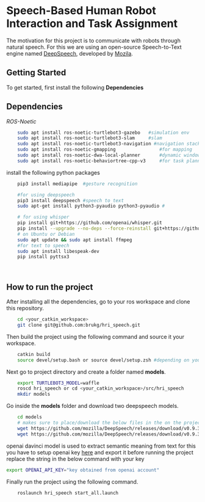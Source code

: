 # Speech-Based Human Robot Interaction and Task Assignment

The motivation for this project is to communicate with robots through natural speech. For this we are using an open-source Speech-to-Text engine named [DeepSpeech](https://github.com/mozilla/DeepSpeech), developed by [Mozila](https://github.com/mozilla).

## Getting Started

To get started, first install the following **Dependencies**

## Dependencies

_ROS-Noetic_

```bash
    sudo apt install ros-noetic-turtlebot3-gazebo   #simulation env
    sudo apt install ros-noetic-turtlebot3-slam     #slam
    sudo apt install ros-noetic-turtlebot3-navigation #navigation stack
    sudo apt install ros-noetic-gmapping                #for mapping
    sudo apt install ros-noetic-dwa-local-planner       #dynamic windowing approach controller
    sudo apt install ros-noetic-behaviortree-cpp-v3     #for task planning

```

install the following python packages

```bash
    pip3 install mediapipe  #gesture recognition

    #for using deepspeech
    pip3 install deepspeech #speech to text
    sudo apt-get install python3-pyaudio python3-pyaudio #

    # for using whisper
    pip install git+https://github.com/openai/whisper.git 
    pip install --upgrade --no-deps --force-reinstall git+https://github.com/openai/whisper.git
    # on Ubuntu or Debian
    sudo apt update && sudo apt install ffmpeg
    #for text to speech
    sudo apt install libespeak-dev
    pip install pyttsx3

    

```

## How to run the project

After installing all the dependencies, go to your ros workspace and clone this repository.

```bash
    cd <your_catkin_workspace>
    git clone git@github.com:brukg/hri_speech.git
```

Then build the project using the following command and source it your workspace.

```bash
    catkin build
    source devel/setup.bash or source devel/setup.zsh #depending on your shell
```

Next go to project directory and create a folder named **models**.

```bash
    export TURTLEBOT3_MODEL=waffle
    roscd hri_speech or cd <your_catkin_workspace>/src/hri_speech
    mkdir models
```

Go inside the **models** folder and download two deepspeech models.

```bash
    cd models
    # makes sure to place/download the below files in the on the projects models directory
    wget https://github.com/mozilla/DeepSpeech/releases/download/v0.9.3/deepspeech-0.9.3-models.pbmm
    wget https://github.com/mozilla/DeepSpeech/releases/download/v0.9.3/deepspeech-0.9.3-models.scorer
```

openai davinci model is used to extract semantic meaning from text for this you have to setup openai key [here](https://beta.openai.com/account/api-keys) and export it before running the project replace the string in the below command with your key

```bash
export OPENAI_API_KEY="key obtained from openai account"
```


Finally run the project using the following command.

```bash
    roslaunch hri_speech start_all.launch
```
